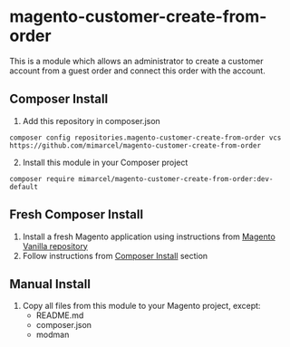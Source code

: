 # magento-customer-create-from-order

This is a module which allows an administrator to create a customer account from a guest order and connect this order with the account.

## Composer Install
1. Add this repository in composer.json
```
composer config repositories.magento-customer-create-from-order vcs https://github.com/mimarcel/magento-customer-create-from-order
```
2. Install this module in your Composer project
```
composer require mimarcel/magento-customer-create-from-order:dev-default
```

## Fresh Composer Install
1. Install a fresh Magento application using instructions from [Magento Vanilla repository](https://github.com/mimarcel/magento-vanilla)
2. Follow instructions from [Composer Install](#composer-install) section

## Manual Install
1. Copy all files from this module to your Magento project, except:
    * README.md
    * composer.json
    * modman
